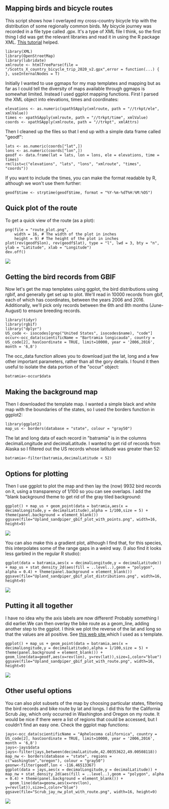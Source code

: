 ## Mapping birds and bicycle routes

This script shows how I overlayed my cross-country bicycle trip with the distribution of some regionally common birds. My bicycle journey was recorded in a file type called .gpx. It's a type of XML file I think, so the first thing I did was get the relevant libraries and read it in using the R package XML. [This tutorial](https://rpubs.com/ials2un/gpx1) helped.
```{r setup, include=FALSE}
library(XML)
library(OpenStreetMap)
library(lubridate)
xmlroute <- htmlTreeParse(file = "/Scotts_X_country_bicycle_trip_2020_v2.gpx",error = function(...) {
}, useInternalNodes = T)
```

Initially I wanted to use ggmaps for my map templates and mapping but as far as I could tell the diversity of maps available through ggmaps is somewhat limited. Instead I used ggplot mapping functions. First I parsed the XML object into elevations, times and coordinates:

```{r}
elevations <- as.numeric(xpathSApply(xmlroute, path = "//trkpt/ele", xmlValue))
times <- xpathSApply(xmlroute, path = "//trkpt/time", xmlValue)
coords <- xpathSApply(xmlroute, path = "//trkpt", xmlAttrs)
```

Then I cleaned up the files so that I end up with a simple data frame called "geodf":

```{r}
lats <- as.numeric(coords["lat",])
lons <- as.numeric(coords["lon",])
geodf <- data.frame(lat = lats, lon = lons, ele = elevations, time = times)
rm(list=c("elevations", "lats", "lons", "xmlroute", "times", "coords"))
```

If you want to include the times, you can make the format readable by R, although we won't use them further:

```{r}
geodf$time <- strptime(geodf$time, format = "%Y-%m-%dT%H:%M:%OS")
```

## Quick plot of the route
To  get a quick view of the route (as a plot):

```{r}
png(file = "route_plot.png",
    width = 16, # The width of the plot in inches
    height = 9) # The height of the plot in inches
plot(rev(geodf$lon), rev(geodf$lat), type = "l", lwd = 3, bty = "n", ylab = "Latitude", xlab = "Longitude")
dev.off()
```

![](Route_plot.png)<!-- -->

## Getting the bird records from GBIF
Now let's get the map templates using ggplot, the bird distributions using rgbif, and generally get set up to plot. We'll read in 10000 records from gbif, each of which has coordinates, between the years 2006 and 2016. Additionally, we'll pick only records between the 6th and 8th months (June-August) to ensure breeding records.

```{r}
library(tidyr)
library(rgbif)
library("dplyr")
US_code <- isocodes[grep("United States", isocodes$name), "code"]
occur<-occ_data(scientificName = "Bartramia longicauda", country = US_code[2], hasCoordinate = TRUE, limit=10000, year = '2006,2016', month = '6,8')
```

The occ_data function allows you to download just the lat, long and a few other important parameters, rather than all the gory details.
I found it then useful to isolate the data portion of the "occur" object:

```{r}
batramia<-occur$data
```

## Making the background map
Then I downloaded the template map. I wanted a simple black and white map with the boundaries of the states, so I used the borders function in ggplot2:

```{r}
library(ggplot2)
map_us <- borders(database = "state", colour = "gray50")
```

The lat and long data of each record in "batramia" is in the columns decimalLongitude and decimalLatitude. I wanted to get rid of records from Alaska so I filtered out the US records whose latitude was greater than 52:

```{r}
batramia<-filter(batramia,decimalLatitude < 52)
```

## Options for plotting
Then I use ggplot to plot the map and then lay the (now) 9932 bird records on it, using a transparency of 1/100 so you can see overlaps. I add the "blank background theme to get rid of the gray tiled background:
```{r}
ggplot() + map_us + geom_point(data = batramia,aes(x = decimalLongitude,y = decimalLatitude),alpha = 1/100,size = 5) + theme(panel.background = element_blank())
ggsave(file="Upland_sandpiper_gbif_plot_with_points.png", width=16, height=9)
```
![](Upland_sandpiper_gbif_plot_with_points.png)<!-- -->

You can also make this a gradient plot, although I find that, for this species, this interpolates some of the range gaps in a weird way. (I also find it looks less garbled in the regular R studio):

```{r}
ggplot(data = batramia,aes(x = decimalLongitude,y = decimalLatitude)) + map_us + stat_density_2d(aes(fill = ..level..),geom = "polygon", alpha = 0.4) + theme(panel.background = element_blank())
ggsave(file="Upland_sandpiper_gbif_plot_distributions.png", width=16, height=9)
```
![](Upland_sandpiper_gbif_plot_distributions.png)<!-- -->

## Putting it all together
I have no idea why the axis labels are now different! Probably something I did earlier.We can then overlay the bike route as a geom_line, adding another step to the ggplot. I think we plot the reverse of the lat and long so that the values are all positive. See [this web site](https://rpubs.com/ials2un/gpx1),which I used as s template.

```{r}
ggplot() + map_us + geom_point(data = batramia,aes(x = decimalLongitude,y = decimalLatitude),alpha = 1/100,size = 5) + theme(panel.background = element_blank()) +
geom_line(data=geodf,aes(x=rev(lon), y=rev(lat)),size=1,color="blue")
ggsave(file="Upland_sandpiper_gbif_plot_with_route.png", width=16, height=9)
```
![](Upland_sandpiper_gbif_plot_with_route.png)<!-- -->

## Other useful options
You can also plot subsets of the map by choosing particular states, filtering the bird records and bike route by lat and longs. I did this for the California Scrub Jay, which only occurred in Washington and Oregon on my route. It would be nice if there were a list of regions that could be accessed, but I couldn't find an easy one. Check the ggplot map functions:

```{r}
jays<-occ_data(scientificName = "Aphelocoma californica", country = US_code[2], hasCoordinate = TRUE, limit=10000, year = '2006,2016', month = '6,8')
jays<-jays$data
jays<-filter(jays,between(decimalLatitude,42.00353622,49.00508118))
map_nw <- borders(database = "state", regions = c("washington","oregon"), colour = "gray50")
geonw<-filter(geodf,lon < -116.46513367)
ggplot(data = jays,aes(x = decimalLongitude,y = decimalLatitude)) + map_nw + stat_density_2d(aes(fill = ..level..),geom = "polygon", alpha = 0.4) + theme(panel.background = element_blank()) + 
  geom_line(data=geonw,aes(x=rev(lon), y=rev(lat)),size=1,color="blue")
ggsave(file="Scrub_jay_nw_plot_with_route.png", width=16, height=9)
```
![](Scrub_jay_nw_plot_with_route.png)<!-- -->

